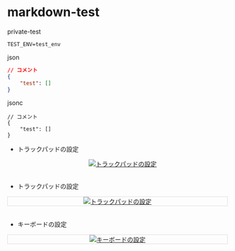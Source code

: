 # markdown-test
private-test

```shell
TEST_ENV=test_env
```

json
```JSON with Comments:
// コメント
{
    "test": []
}
```

jsonc
```jsonc
// コメント
{
    "test": []
}
```

- トラックパッドの設定

    <div align="center">
    <kbd>
    <a href="https://youtu.be/g5jfXoJ_pv8">
    <img src="https://cloud.githubusercontent.com/assets/7123644/26231237/0d584952-3c89-11e7-866e-9078bd8207a8.png" alt="トラックパッドの設定" />
    </a>
    </kbd>
    </div>

    <br>

- トラックパッドの設定

<div align="center" style="border:1px solid rgb(221, 221, 221);">
<kbd>
<a href="https://youtu.be/g5jfXoJ_pv8">
<img src="https://cloud.githubusercontent.com/assets/7123644/26231237/0d584952-3c89-11e7-866e-9078bd8207a8.png" alt="トラックパッドの設定" />
</a>
</kbd>
</div>

<br>

- キーボードの設定

<div align="center" style="border:1px solid rgb(221, 221, 221);">
    <a href="https://youtu.be/MQtYH4foLto"><img src="https://www.gstatic.com/youtube/img/branding/youtubelogo/svg/youtubelogo.svg" alt="キーボードの設定"></a>
</div>

<br>

